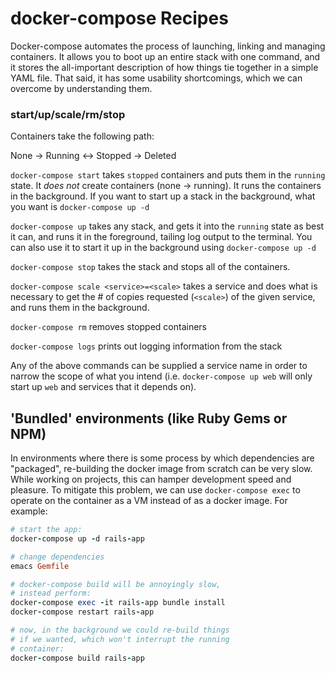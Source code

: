 # docker-compose Recipes

Docker-compose automates the process of launching, linking and managing
containers.  It allows you to boot up an entire stack with one command, and it
stores the all-important description of how things tie together in a simple YAML
file.  That said, it has some usability shortcomings, which we can overcome
by understanding them.

### start/up/scale/rm/stop

Containers take the following path:

None -> Running <-> Stopped -> Deleted

`docker-compose start` takes `stopped` containers and puts them in the `running`
state.  It _does not_ create containers (none -> running).  It runs the
containers in the background.  If you want to start up a stack in the
background, what you want is `docker-compose up -d`

`docker-compose up` takes any stack, and gets it into the `running` state as
best it can, and runs it in the foreground, tailing log output to the terminal.
You can also use it to start it up in the background using `docker-compose up
-d`

`docker-compose stop` takes the stack and stops all of the containers.

`docker-compose scale <service>=<scale>` takes a service and does what is necessary to get the # of copies requested (`<scale>`) of the given service, and
runs them in the background.

`docker-compose rm` removes stopped containers

`docker-compose logs` prints out logging information from the stack

Any of the above commands can be supplied a service name in order to narrow the
scope of what you intend (i.e. `docker-compose up web` will only start up `web`
and services that it depends on).

## 'Bundled' environments (like Ruby Gems or NPM)

In environments where there is some process by which dependencies are "packaged", re-building the docker image from scratch can be very slow.  While working on projects, this can hamper development speed and pleasure.  To mitigate this problem, we can use `docker-compose exec` to operate on the container as a VM instead of as a docker image.  For example:

```ruby
# start the app:
docker-compose up -d rails-app

# change dependencies
emacs Gemfile

# docker-compose build will be annoyingly slow,
# instead perform:
docker-compose exec -it rails-app bundle install
docker-compose restart rails-app

# now, in the background we could re-build things
# if we wanted, which won't interrupt the running
# container:
docker-compose build rails-app

```